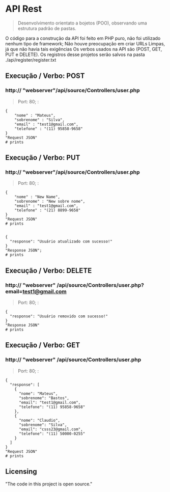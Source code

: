 # API Rest
> Desenvolvimento orientato a bojetos (POO), observando uma estrutura padrão de pastas.

O código para a construção da API foi feito em PHP puro, não foi utilizado nenhum tipo de framework;
Não houve preocupação em criar URLs Limpas, já que não havia tais exigências
Os verbos usados na API são (POST, GET, PUT e DELETE).
Os registros desse projetos serão salvos na pasta ./api/register/register.txt

## Execução / Verbo: POST

### http:// "webserver"/api/source/Controllers/user.php
> Port: 80;
: 

```shell
{
	"nome" : "Mateus",
	"sobrenome" : "Silva",
	"email" : "test1@gmail.com",
	"telefone" : "(11) 95858-9658"
}  
"Request JSON" 
# prints 
```

## Execução / Verbo: PUT

### http:// "webserver"/api/source/Controllers/user.php
> Port: 80;
: 

```shell
{
	"nome" : "New Name",
	"sobrenome" : "New sobre nome",
	"email" : "test1@gmail.com",
	"telefone" : "(21) 8899-9658"	
}
"Request JSON" 
# prints 


{
  "response": "Usuário atualizado com sucesso!"
}
"Response JSON";
# prints 
```

## Execução / Verbo: DELETE

### http:// "webserver" /api/source/Controllers/user.php?email=test1@gmail.com
> Port: 80;
: 

```shell
{
  "response": "Usuário removido com sucesso!"
}
"Response JSON"
# prints 
```

## Execução / Verbo: GET

### http:// "webserver" /api/source/Controllers/user.php
> Port: 80;
: 

```shell
{
  "response": [
    {
      "nome": "Mateus",
      "sobrenome": "Bastos",
      "email": "test1@gmail.com",
      "telefone": "(11) 95858-9658"
    },
    {
      "nome": "Claudio",
      "sobrenome": "Silva",
      "email": "csss23@gmail.com",
      "telefone": "(11) 50000-0255"
    }
  ]
}
"Request JSON" 
# prints 
```

## Licensing

"The code in this project is open source."